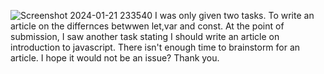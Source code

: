 ![Screenshot 2024-01-21 233540](https://github.com/UncleKweks/Learnable-Task/assets/113212824/a504bda5-2451-4aab-b65f-78fc8fbaef85)
I was only given two tasks. To write an article on the differnces betwwen let,var and const. At the point of submission, I saw another task stating I should write an article on introduction to javascript. There isn't enough time to brainstorm for an article. I hope it would not be an issue? Thank you.
